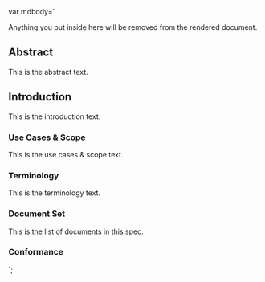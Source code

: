 var mdbody=`

<md-only>
Anything you put inside here will be removed from the
rendered document.
</md-only>

## Abstract
This is the abstract text.

## Introduction
This is the introduction text.

### Use Cases & Scope
This is the use cases & scope text.

### Terminology
This is the terminology text.

### Document Set
This is the list of documents in this spec.

### Conformance
`;
